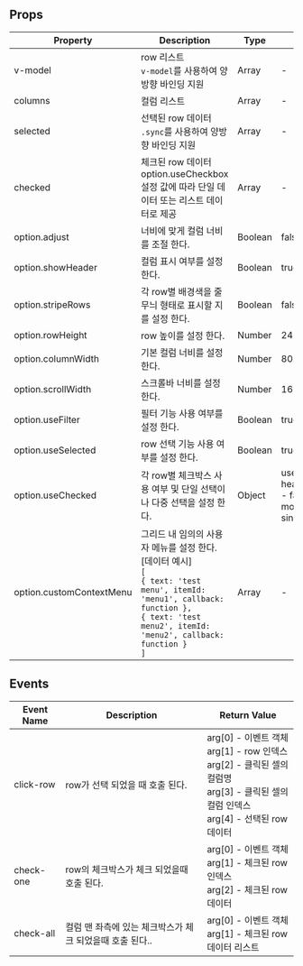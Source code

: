 ## Props
| Property | Description | Type | Default |
| -------- | ----------- | ---- | ------- |
| v-model | row 리스트 <br/> `v-model`를 사용하여 양방향 바인딩 지원 | Array | - |
| columns | 컬럼 리스트 | Array | - |
| selected | 선택된 row 데이터 <br/> `.sync`를 사용하여 양방향 바인딩 지원 | Array | - |
| checked | 체크된 row 데이터 <br/> option.useCheckbox 설정 값에 따라 단일 데이터 또는 리스트 데이터로 제공 | Array | - |
| option.adjust | 너비에 맞게 컬럼 너비를 조절 한다. | Boolean | false |
| option.showHeader | 컬럼 표시 여부를 설정 한다. | Boolean | true |
| option.stripeRows | 각 row별 배경색을 줄무늬 형태로 표시할 지를 설정 한다. | Boolean | false |
| option.rowHeight | row 높이를 설정 한다. | Number | 24 |
| option.columnWidth | 기본 컬럼 너비를 설정 한다. | Number | 80 |
| option.scrollWidth | 스크롤바 너비를 설정 한다. | Number | 16 |
| option.useFilter | 필터 기능 사용 여부를 설정 한다. | Boolean | true |
| option.useSelected | row 선택 기능 사용 여부를 설정 한다. | Boolean | true |
| option.useChecked | 각 row별 체크박스 사용 여부 및 단일 선택이나 다중 선택을 설정 한다.  | Object | use - false <br/> headerCheck - false <br/> mode - single |
| option.customContextMenu | 그리드 내 임의의 사용자 메뉴를 설정 한다. <br/> [데이터 예시] <br/> `[`<br/>`{ text: 'test menu', itemId: 'menu1', callback: function },`<br/>`{ text: 'test menu2', itemId: 'menu2', callback: function }`<br/>`]` | Array | - |

## Events
| Event Name | Description | Return Value |
| ---------- | ----------- | ------------ |
| click-row | row가 선택 되었을 때 호출 된다. | arg[0] - 이벤트 객체 <br/> arg[1] - row 인덱스 <br/> arg[2] - 클릭된 셀의 컬럼명 <br/> arg[3] - 클릭된 셀의 컬럼 인덱스 <br/> arg[4] - 선택된 row 데이터 |
| check-one | row의 체크박스가 체크 되었을때 호출 된다. | arg[0] - 이벤트 객체 <br/> arg[1] - 체크된 row 인덱스 <br/> arg[2] - 체크된 row 데이터 |
| check-all | 컬럼 맨 좌측에 있는 체크박스가 체크 되었을때 호출 된다.. | arg[0] - 이벤트 객체 <br/> arg[1] - 체크된 row 데이터 리스트 |

